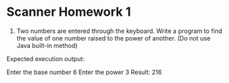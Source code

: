 # Scanner Homework 1
1. Two numbers are entered through the keyboard. Write a program to find the value of one number raised to the power of another. (Do not use Java built-in method)

Expected execution output:

Enter the base number 6
Enter the power 3
Result: 216
